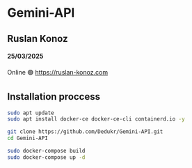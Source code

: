 # Gemini-API
## Ruslan Konoz
#### 25/03/2025

Online 🟢
https://ruslan-konoz.com

## Installation proccess
```bash
sudo apt update
sudo apt install docker-ce docker-ce-cli containerd.io -y
```
```bash
git clone https://github.com/Dedukr/Gemini-API.git
cd Gemini-API
```
```bash
sudo docker-compose build
sudo docker-compose up -d
```
